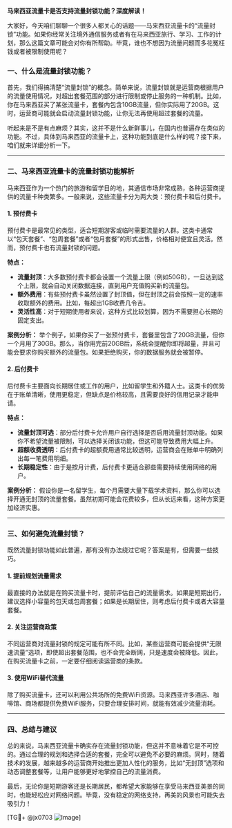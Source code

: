 **马来西亚流量卡是否支持流量封锁功能？深度解读！**

大家好，今天咱们聊聊一个很多人都关心的话题——马来西亚流量卡的“流量封锁”功能。如果你经常关注境外通信服务或者有在马来西亚旅行、学习、工作的计划，那么这篇文章可能会对你有所帮助。毕竟，谁也不想因为流量问题而多花冤枉钱或者被限制使用呢？

### 一、什么是流量封锁功能？

首先，我们得搞清楚“流量封锁”的概念。简单来说，流量封锁就是运营商根据用户的流量使用情况，对超出套餐范围的部分进行限制或停止服务的一种机制。比如，你在马来西亚买了某张流量卡，套餐内包含10GB流量，但你实际用了20GB。这时，运营商可能就会启动流量封锁功能，让你无法再使用超过套餐的流量。

听起来是不是有点麻烦？其实，这并不是什么新鲜事儿，在国内也普遍存在类似的功能。不过，具体到马来西亚的流量卡上，这种功能到底是什么样的呢？接下来，咱们就来详细分析一下。

---

### 二、马来西亚流量卡的流量封锁功能解析

马来西亚作为一个热门的旅游和留学目的地，其通信市场非常成熟，各种运营商提供的流量卡种类繁多。一般来说，这些流量卡分为两大类：预付费卡和后付费卡。

#### 1. 预付费卡

预付费卡是最常见的类型，适合短期游客或临时需要流量的人群。这类卡通常以“包天套餐”、“包周套餐”或者“包月套餐”的形式出售，价格相对便宜且灵活。然而，预付费卡也有流量封锁的问题。

**特点：**
- **流量封顶**：大多数预付费卡都会设置一个流量上限（例如50GB），一旦达到这个上限，就会自动关闭数据连接，直到用户充值购买新的流量包。
- **额外费用**：有些预付费卡虽然设置了封顶值，但在封顶之前会按照一定的速率收取额外的费用。比如，每超出1GB收费几令吉。
- **灵活性高**：对于短期使用者来说，这种方式比较划算，因为不需要担心长期的固定支出。

**案例分析：**
举个例子，如果你买了一张预付费卡，套餐里包含了20GB流量，但你一个月用了30GB。那么，当你用完前20GB后，系统会提醒你即将超量，并且可能会要求你购买额外的流量包。如果拒绝购买，你的数据服务就会被暂停。

#### 2. 后付费卡

后付费卡主要面向长期居住或工作的用户，比如留学生和外籍人士。这类卡的优势在于账单清晰，使用更稳定，但缺点是价格较高，且需要良好的信用记录才能申请。

**特点：**
- **流量封顶可选**：部分后付费卡允许用户自行选择是否启用流量封顶功能。如果你不希望流量被限制，可以选择关闭该功能，但这可能导致费用大幅上升。
- **超额收费透明**：后付费卡的超额费用通常比较透明，运营商会在账单中明确列出每一笔费用明细。
- **长期稳定性**：由于是按月计费，后付费卡更适合那些需要持续使用网络的用户。

**案例分析：**
假设你是一名留学生，每个月需要大量下载学术资料，那么你可以选择开通无封顶的流量套餐。虽然初期可能会花费较多，但从长远来看，这种方案更加经济实惠。

---

### 三、如何避免流量封锁？

既然流量封锁功能如此普遍，那有没有办法绕过它呢？答案是有，但需要一些技巧。

#### 1. 提前规划流量需求

最直接的办法就是在购买流量卡时，提前评估自己的流量需求。如果是短期出行，建议选择小容量的包天或包周套餐；如果是长期居住，则考虑后付费卡或者大容量套餐。

#### 2. 关注运营商政策

不同运营商对流量封锁的规定可能有所不同。比如，某些运营商可能会提供“无限速流量”选项，即使超出套餐范围，也不会完全断网，只是速度会被降低。因此，在购买流量卡之前，一定要仔细阅读运营商的条款。

#### 3. 使用WiFi替代流量

除了购买流量卡，还可以利用公共场所的免费WiFi资源。马来西亚许多酒店、咖啡馆、商场都提供免费WiFi服务，只要合理安排时间，就能有效减少流量消耗。

---

### 四、总结与建议

总的来说，马来西亚流量卡确实存在流量封锁功能，但这并不意味着它是不可控的。通过合理的规划和选择合适的套餐，完全可以避免不必要的麻烦。同时，随着技术的发展，越来越多的运营商开始推出更加人性化的服务，比如“无封顶”选项和动态调整套餐等，让用户能够更好地掌控自己的流量消费。

最后，无论你是短期游客还是长期居民，都希望大家能够在享受马来西亚美景的同时，也能轻松应对网络问题。毕竟，没有稳定的网络支持，再美的风景也可能失去吸引力！

[TG💪+ @jx0703 ![Image](https://github.com/user-attachments/assets/dbca1d08-cadb-493c-b0ec-ad6f7a83f270)]